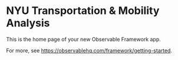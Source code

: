 # NYU Transportation &amp; Mobility Analysis

This is the home page of your new Observable Framework app.

For more, see <https://observablehq.com/framework/getting-started>.
